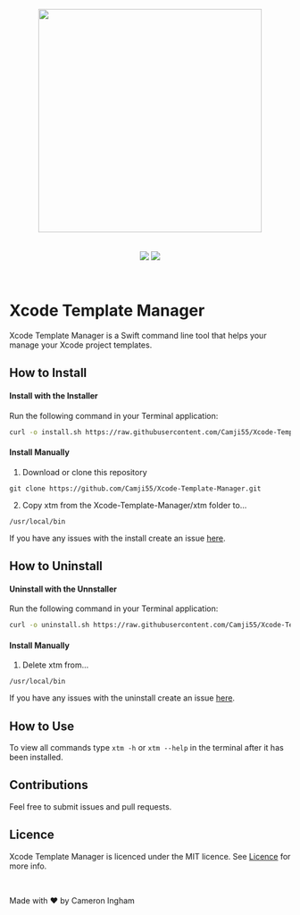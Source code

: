 <br/><br/>
<p align="center">
  <img width="400" src="https://user-images.githubusercontent.com/2769158/44244892-6fa2ba00-a193-11e8-99e7-2da2e3d4978f.png"><br/><br/><br/>
  <a href="https://github.com/Camji55/Xcode-Template-Manager"><img src="https://img.shields.io/badge/Version-1.0.0-blue.svg?longCache=true&style=for-the-badge"></a>
  <a href="https://github.com/Camji55/Xcode-Template-Manager/blob/master/LICENCE.md"><img src="https://img.shields.io/badge/Licence-MIT-green.svg?longCache=true&style=for-the-badge"></a>
</p><br/>

# Xcode Template Manager

Xcode Template Manager is a Swift command line tool that helps your manage your Xcode project templates.

## How to Install
#### Install with the Installer
Run the following command in your Terminal application:

```sh
curl -o install.sh https://raw.githubusercontent.com/Camji55/Xcode-Template-Manager/master/Install%20Scripts/install.sh && sudo bash install.sh && rm -R -f install.sh
```

#### Install Manually
1. Download or clone this repository

``` 
git clone https://github.com/Camji55/Xcode-Template-Manager.git
```

2. Copy xtm from the Xcode-Template-Manager/xtm folder to...

``` 
/usr/local/bin
```

If you have any issues with the install create an issue [here](https://github.com/Camji55/DevMountain-Xcode-Template/issues/new).

## How to Uninstall
#### Uninstall with the Unnstaller
Run the following command in your Terminal application:

```sh
curl -o uninstall.sh https://raw.githubusercontent.com/Camji55/Xcode-Template-Manager/master/Install%20Scripts/uninstall.sh && sudo bash uninstall.sh && rm -R -f uninstall.sh
```

#### Install Manually
1. Delete xtm from...

``` 
/usr/local/bin
```

If you have any issues with the uninstall create an issue [here](https://github.com/Camji55/DevMountain-Xcode-Template/issues/new).

## How to Use

To view all commands type ```xtm -h``` or ```xtm --help``` in the terminal after it has been installed.

## Contributions

Feel free to submit issues and pull requests.

## Licence

Xcode Template Manager is licenced under the MIT licence. See [Licence](https://github.com/Camji55/Xcode-Template-Manager/blob/master/LICENCE.md) for more info.

<br/>

Made with ❤️ by Cameron Ingham